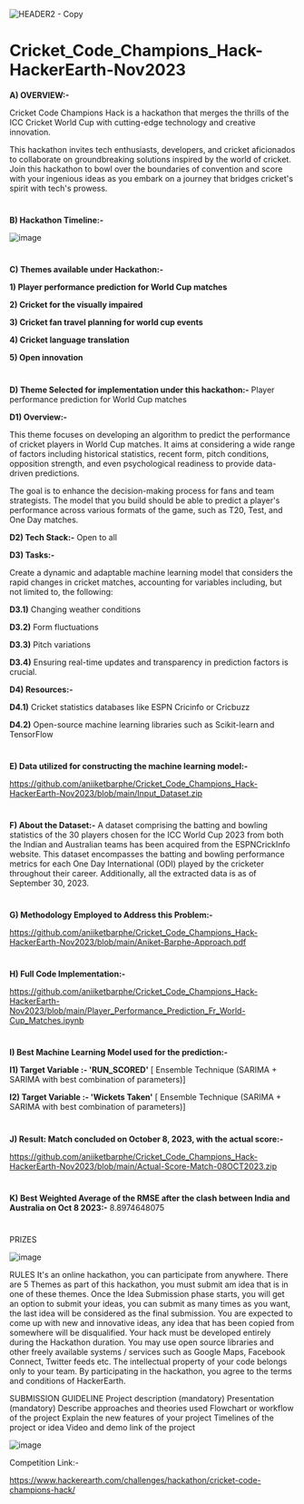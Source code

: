 ![HEADER2 - Copy](https://github.com/aniiketbarphe/Cricket_Code_Champions_Hack-HackerEarth-Nov2023/assets/84449238/fa497a41-8ad1-4471-b575-cd7e5f05d10a)

# Cricket_Code_Champions_Hack-HackerEarth-Nov2023

**A) OVERVIEW:-**

Cricket Code Champions Hack is a hackathon that merges the thrills of the ICC Cricket World Cup with cutting-edge technology and creative innovation.

This hackathon invites tech enthusiasts, developers, and cricket aficionados to collaborate on groundbreaking solutions inspired by the world of cricket. Join this hackathon to bowl over the boundaries of convention and score with your ingenious ideas as you embark on a journey that bridges cricket's spirit with tech's prowess.
#
**B) Hackathon Timeline:-**

![image](https://github.com/aniiketbarphe/Cricket_Code_Champions_Hack-HackerEarth-Nov2023/assets/84449238/c3aba876-114e-470e-9339-42b8f0ab1975)

#
**C) Themes available under Hackathon:-**

**1) Player performance prediction for World Cup matches**

**2) Cricket for the visually impaired**

**3) Cricket fan travel planning for world cup events**

**4) Cricket language translation**

**5) Open innovation**
#
**D) Theme Selected for implementation under this hackathon:-**  Player performance prediction for World Cup matches

**D1) Overview:-** 

This theme focuses on developing an algorithm to predict the performance of cricket players in World Cup matches. It aims at considering a wide range of factors including historical statistics, recent form, pitch conditions, opposition strength, and even psychological readiness to provide data-driven predictions.

The goal is to enhance the decision-making process for fans and team strategists. The model that you build should be able to predict a player's performance across various formats of the game, such as T20, Test, and One Day matches.

**D2) Tech Stack:-** Open to all

**D3) Tasks:-**

Create a dynamic and adaptable machine learning model that considers the rapid changes in cricket matches, accounting for variables including, but not limited to, the following:

**D3.1)** Changing weather conditions

**D3.2)** Form fluctuations

**D3.3)** Pitch variations

**D3.4)** Ensuring real-time updates and transparency in prediction factors is crucial.

**D4) Resources:-**

**D4.1)** Cricket statistics databases like ESPN Cricinfo or Cricbuzz

**D4.2)** Open-source machine learning libraries such as Scikit-learn and TensorFlow
#
**E) Data utilized for constructing the machine learning model:-**  

https://github.com/aniiketbarphe/Cricket_Code_Champions_Hack-HackerEarth-Nov2023/blob/main/Input_Dataset.zip
#
**F) About the Dataset:-** A dataset comprising the batting and bowling statistics of the 30 players chosen for the ICC World Cup 2023 from both the Indian and Australian teams has been acquired from the ESPNCrickInfo website. This dataset encompasses the batting and bowling performance metrics for each One Day International (ODI) played by the cricketer throughout their career. Additionally, all the extracted data is as of September 30, 2023.
#
**G) Methodology Employed to Address this Problem:-** 

https://github.com/aniiketbarphe/Cricket_Code_Champions_Hack-HackerEarth-Nov2023/blob/main/Aniket-Barphe-Approach.pdf
#
**H) Full Code Implementation:-**

https://github.com/aniiketbarphe/Cricket_Code_Champions_Hack-HackerEarth-Nov2023/blob/main/Player_Performance_Prediction_Fr_World-Cup_Matches.ipynb
#
**I) Best Machine Learning Model used for the prediction:-**

**I1) Target Variable :- 'RUN_SCORED'** [ Ensemble Technique (SARIMA + SARIMA with best combination of parameters)]

**I2) Target Variable :- 'Wickets Taken'** [ Ensemble Technique (SARIMA + SARIMA with best combination of parameters)]
#
**J) Result: Match concluded on October 8, 2023, with the actual score:-**

https://github.com/aniiketbarphe/Cricket_Code_Champions_Hack-HackerEarth-Nov2023/blob/main/Actual-Score-Match-08OCT2023.zip
#
**K) Best Weighted Average of the RMSE after the clash between India and Australia on Oct 8 2023:-**  8.8974648075
#
PRIZES

![image](https://github.com/aniiketbarphe/Cricket_Code_Champions_Hack-HackerEarth-Nov2023/assets/84449238/045048bc-e8cb-4959-8c8a-87f579cc207b)

RULES
It's an online hackathon, you can participate from anywhere.
There are 5 Themes as part of this hackathon, you must submit am idea that is in one of these themes.
Once the Idea Submission phase starts, you will get an option to submit your ideas, you can submit as many times as you want, the last idea will be considered as the final submission.
You are expected to come up with new and innovative ideas, any idea that has been copied from somewhere will be disqualified.
Your hack must be developed entirely during the Hackathon duration. You may use open source libraries and other freely available systems / services such as Google Maps, Facebook Connect, Twitter feeds etc.
The intellectual property of your code belongs only to your team.
By participating in the hackathon, you agree to the terms and conditions of HackerEarth.

SUBMISSION GUIDELINE
Project description (mandatory)
Presentation (mandatory) 
Describe approaches and theories used
Flowchart or workflow of the project
Explain the new features of your project
Timelines of the project or idea
Video and demo link of the project

![image](https://github.com/aniiketbarphe/Cricket_Code_Champions_Hack-HackerEarth-Nov2023/assets/84449238/0bde271e-e016-46bf-a64d-4b1a8fd7ef16)

Competition Link:-

https://www.hackerearth.com/challenges/hackathon/cricket-code-champions-hack/


